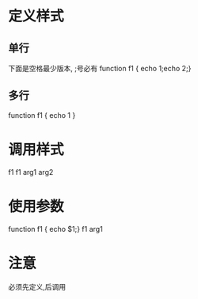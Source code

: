 # 定义样式
## 单行
下面是空格最少版本, ;号必有
function f1 { echo 1;echo 2;}

## 多行
function f1 {
echo 1
}

# 调用样式
f1
f1 arg1 arg2

# 使用参数
function f1 { echo $1;}
f1 arg1

# 注意
必须先定义,后调用